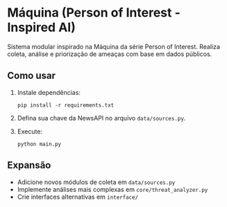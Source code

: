 # Máquina (Person of Interest - Inspired AI)

Sistema modular inspirado na Máquina da série Person of Interest. Realiza coleta, análise e priorização de ameaças com base em dados públicos.

## Como usar

1. Instale dependências:
    ```
    pip install -r requirements.txt
    ```

2. Defina sua chave da NewsAPI no arquivo `data/sources.py`.

3. Execute:
    ```
    python main.py
    ```

## Expansão

- Adicione novos módulos de coleta em `data/sources.py`
- Implemente análises mais complexas em `core/threat_analyzer.py`
- Crie interfaces alternativas em `interface/`